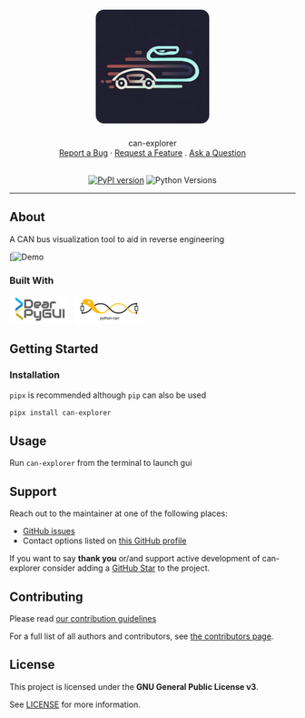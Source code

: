 <h1 align="center">
  <a href="https://github.com/tbruno25/can-explorer">
    <!-- Please provide path to your logo here -->
    <img src="docs/images/logo.png" alt="Logo" width="200" height="200">
  </a>
</h1>

<div align="center">
  can-explorer
  <br />
  <a href="https://github.com/tbruno25/can-explorer/issues/new?assignees=&labels=bug&template=01_BUG_REPORT.md&title=bug%3A+">Report a Bug</a>
  ·
  <a href="https://github.com/tbruno25/can-explorer/issues/new?assignees=&labels=enhancement&template=02_FEATURE_REQUEST.md&title=feature%3A+">Request a Feature</a>
  .
  <a href="https://github.com/tbruno25/can-explorer/issues/new?assignees=&labels=question&template=04_SUPPORT_QUESTION.md&title=support%3A+">Ask a Question</a>
</div>

<div align="center">
<br />


[![PyPI version](https://img.shields.io/pypi/v/can-explorer?color=mediumseagreen)](https://pypi.org/project/can-explorer/)
![Python Versions](https://img.shields.io/pypi/pyversions/can-explorer?color=mediumseagreen)

</div>

---

## About

A CAN bus visualization tool to aid in reverse engineering

[![Demo](./docs/images/demo.gif)

</details>

### Built With


[![DearPyGui](./docs/images/dearpygui-logo1.png)](https://github.com/hoffstadt/DearPyGui)$~$
[![PythonCan](./docs/images/pythoncan-logo.png)](https://github.com/hardbyte/python-can)

## Getting Started

### Installation

`pipx` is recommended although `pip` can also be used

```sh
pipx install can-explorer
``` 

## Usage

Run ```can-explorer``` from the terminal to launch gui


## Support

Reach out to the maintainer at one of the following places:
- [GitHub issues](https://github.com/tbruno25/can-explorer/issues/new?assignees=&labels=question&template=04_SUPPORT_QUESTION.md&title=support%3A+)
- Contact options listed on [this GitHub profile](https://github.com/tbruno25)

If you want to say **thank you** or/and support active development of can-explorer consider adding a [GitHub Star](https://github.com/tbruno25/can-explorer) to the project.


## Contributing

Please read [our contribution guidelines](docs/CONTRIBUTING.md)

For a full list of all authors and contributors, see [the contributors page](https://github.com/tbruno25/can-explorer/contributors).

## License

This project is licensed under the **GNU General Public License v3**.

See [LICENSE](LICENSE) for more information.
